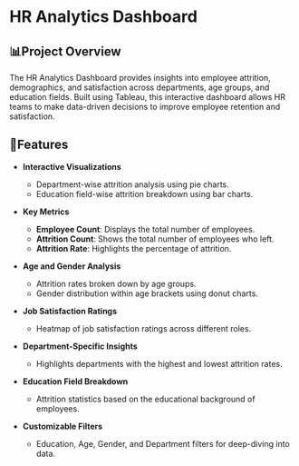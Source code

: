 # HR Analytics Dashboard
## 📊Project Overview
The HR Analytics Dashboard provides insights into employee attrition, demographics, and satisfaction across departments, age groups, and education fields. Built using Tableau, this interactive dashboard allows HR teams to make data-driven decisions to improve employee retention and satisfaction.
## 🎯Features

- **Interactive Visualizations**  
  - Department-wise attrition analysis using pie charts.  
  - Education field-wise attrition breakdown using bar charts.  

- **Key Metrics**  
  - **Employee Count**: Displays the total number of employees.  
  - **Attrition Count**: Shows the total number of employees who left.  
  - **Attrition Rate**: Highlights the percentage of attrition.

- **Age and Gender Analysis**  
  - Attrition rates broken down by age groups.  
  - Gender distribution within age brackets using donut charts.

- **Job Satisfaction Ratings**  
  - Heatmap of job satisfaction ratings across different roles.  

- **Department-Specific Insights**  
  - Highlights departments with the highest and lowest attrition rates.  

- **Education Field Breakdown**  
  - Attrition statistics based on the educational background of employees.

- **Customizable Filters**  
  - Education, Age, Gender, and Department filters for deep-diving into data.
